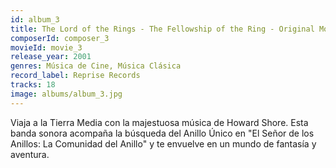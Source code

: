 ```yaml
---
id: album_3
title: The Lord of the Rings - The Fellowship of the Ring - Original Motion Picture Soundtrack
composerId: composer_3
movieId: movie_3
release_year: 2001
genres: Música de Cine, Música Clásica
record_label: Reprise Records
tracks: 18
image: albums/album_3.jpg
---
```


Viaja a la Tierra Media con la majestuosa música de Howard Shore. Esta banda sonora acompaña la búsqueda del Anillo Único en "El Señor de los Anillos: La Comunidad del Anillo" y te envuelve en un mundo de fantasía y aventura.
